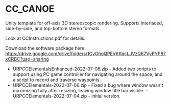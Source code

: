 # CC_CANOE
Unity template for off-axis 3D stereoscopic rendering.
Supports interlaced, side-by-side, and top-bottom stereo formats.

Look at CCInstructions.pdf for details.

Download the software package here:
https://drive.google.com/drive/folders/1CvOhoQPEVKKqcLJVzQ67VyPYP87xCRBC?usp=sharing

- URPCCElementalsEnhanced-2022-07-08.zip - Added two scripts to support using PC game controller for navigating around the space, and a script to record and traverse waypoints.
- URPCCElementals-2022-07-06.zip - Fixed a bug where window wasn't maximizing fully after resizing, leaving window title bar visible.
-URPCCElementals-2022-07-04.zip - Initial version.
